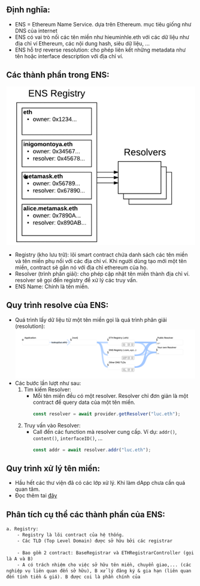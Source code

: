 ## Định nghĩa:
- ENS =  Ethereum Name Service. dựa trên Ethereum. mục tiêu giống như DNS của internet
- ENS có vai trò nối các tên miền như hieuminhle.eth với các dữ liệu như địa chỉ ví Ethereum, các nội dung hash, siêu dữ liệu, ... 
- ENS hỗ trợ reverse resolution: cho phép liên kết những metadata như tên hoặc interface description với địa chỉ ví.

## Các thành phần trong ENS:

![Component](/assets/component.png)

- Registry (kho lưu trữ): lõi smart contract chứa danh sách các tên miền và tên miền phụ nối với các địa chỉ ví. Khi người dùng tạo mới một tên miền, contract sẽ gắn nó với địa chỉ ethereum của họ. 
- Resolver (trình phân giải): cho phép cập nhật tên miền thành địa chỉ ví. resolver sẽ gọi đến registry để xử lý các truy vấn.
- ENS Name: Chính là tên miền.

## Quy trình resolve của ENS:
- Quá trình lấy dữ liệu từ một tên miền gọi là quá trình phân giải (resolution):
![Resolution](/assets/flow1.png)
- Các bước lần lượt như sau:
    1. Tìm kiếm Resolver:
        - Mỗi tên miền đều có một resolver. Resolver chỉ đơn giản là một contract để query data của một tên miền.
            ```javascript
            const resolver = await provider.getResolver("luc.eth");
            ```
    2. Truy vấn vào Resolver:
        - Call đến các function mà resolver cung cấp. Ví dụ: `addr()`, `content()`, `interfaceID()`, ...
            ```javascript
            const addr = await resolver.addr("luc.eth");
            ```

## Quy trình xử lý tên miền:
- Hầu hết các thư viện đã có các lớp xử lý. Khi làm dApp chưa cần quá quan tâm.
- Đọc thêm tai [đây](https://docs.ens.domains/resolution/names) 

## Phân tích cụ thể các thành phần của ENS:
	a. Registry: 
		- Registry là lõi contract của hệ thống.
		- Các TLD (Top Level Domain) được sở hữu bởi các registrar
		
		- Bao gồm 2 contract: BaseRegistrar và ETHRegistrarController (gọi là A và B)
		- A có trách nhiệm cho việc sở hữu tên miền, chuyển giao,... (các nghiệp vụ liên quan đến sở hữu), B xử lý đăng ký & gia hạn (liên quan đến tính tiền & giá). B được coi là phần chính của 